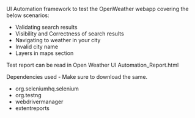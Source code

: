 UI Automation framework to test the OpenWeather webapp covering the below scenarios:
- Validating search results
- Visibility and Correctness of search results
- Navigating to weather in your city
- Invalid city name
- Layers in maps section

Test report can be read in Open Weather UI Automation_Report.html

Dependencies used - Make sure to download the same.
- org.seleniumhq.selenium
- org.testng
- webdrivermanager
- extentreports

